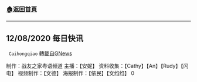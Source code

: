 ###  [:house:返回首頁](https://github.com/ourhimalayas/txt)
---

## 12/08/2020 每日快讯
` Caihongqiao` [轉載自GNews](https://gnews.org/zh-hans/630374/)

制作：战友之家粤语频道
主播：【安妮】 资料收集：【Cathy】【An】【Rudy】【闪电】 视频制作：【文德】 海报制作：【侬民】【文绉绉】
0
